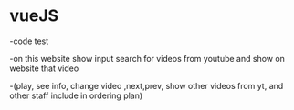 # vueJS
-code test

-on this website show input search for videos from youtube and show on website that video 

-(play, see info, change video ,next,prev, show other videos from yt, and other staff include in ordering plan)
